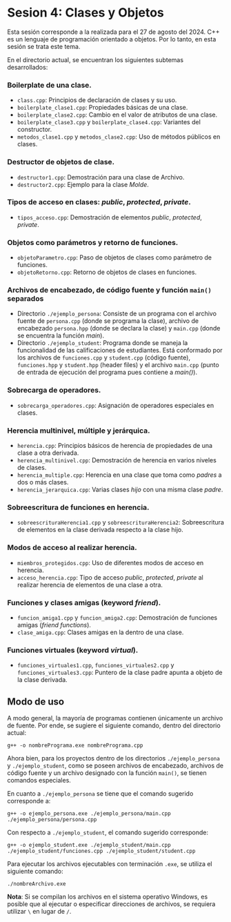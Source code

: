 # Sesion 4: Clases y Objetos

Esta sesión corresponde a la realizada para el 27 de agosto del 2024. C++ es un lenguaje de programación orientado a objetos. Por lo tanto, en esta sesión se trata este tema.

En el directorio actual, se encuentran los siguientes subtemas desarrollados:

### Boilerplate de una clase.

- `class.cpp`: Principios de declaración de clases y su uso.
- `boilerplate_clase1.cpp`: Propiedades básicas de una clase.
- `boilerplate_clase2.cpp`: Cambio en el valor de atributos de una clase.
- `boilerplate_clase3.cpp` y `boilerplate_clase4.cpp`: Variantes del constructor.
- `metodos_clase1.cpp` y `metodos_clase2.cpp`: Uso de métodos públicos en clases.

### Destructor de objetos de clase.

- `destructor1.cpp`: Demostración para una clase de Archivo.
- `destructor2.cpp`: Ejemplo para la clase _Molde_.

### Tipos de acceso en clases: _public_, _protected_, _private_.

- `tipos_acceso.cpp`: Demostración de elementos _public_, _protected_, _private_.

### Objetos como parámetros y retorno de funciones.

- `objetoParametro.cpp`: Paso de objetos de clases como parámetro de funciones.
- `objetoRetorno.cpp`: Retorno de objetos de clases en funciones.

### Archivos de encabezado, de código fuente y función `main()` separados

- Directorio `./ejemplo_persona`: Consiste de un programa con el archivo fuente de `persona.cpp` (donde se programa la clase), archivo de encabezado `persona.hpp` (donde se declara la clase) y `main.cpp` (donde se encuentra la función _main_).
- Directorio `./ejemplo_student`: Programa donde se maneja la funcionalidad de las calificaciones de estudiantes. Está conformado por los archivos de `funciones.cpp` y `student.cpp` (código fuente), `funciones.hpp` y `student.hpp` (header files) y el archivo `main.cpp` (punto de entrada de ejecución del programa pues contiene a _main()_).

### Sobrecarga de operadores.

- `sobrecarga_operadores.cpp`: Asignación de operadores especiales en clases.

### Herencia multinivel, múltiple y jerárquica.

- `herencia.cpp`: Principios básicos de herencia de propiedades de una clase a otra derivada.
- `herencia_multinivel.cpp`: Demostración de herencia en varios niveles de clases.
- `herencia_multiple.cpp`: Herencia en una clase que toma como _padres_ a dos o más clases.
- `herencia_jerarquica.cpp`: Varias clases _hijo_ con una misma clase _padre_.

### Sobreescritura de funciones en herencia.

- `sobreescrituraHerencia1.cpp` y `sobreescrituraHerencia2`: Sobreescritura de elementos en la clase derivada respecto a la clase hijo.

### Modos de acceso al realizar herencia.

- `miembros_protegidos.cpp`: Uso de diferentes modos de acceso en herencia.
- `acceso_herencia.cpp`: Tipo de acceso _public_, _protected_, _private_ al realizar herencia de elementos de una clase a otra.

### Funciones y clases amigas (keyword _friend_).

- `funcion_amiga1.cpp` y `funcion_amiga2.cpp`: Demostración de funciones amigas (_friend functions_).
- `clase_amiga.cpp`: Clases amigas en la dentro de una clase.

### Funciones virtuales (keyword _virtual_).

- `funciones_virtuales1.cpp`, `funciones_virtuales2.cpp` y `funciones_virtuales3.cpp`: Puntero de la clase padre apunta a objeto de la clase derivada.

## Modo de uso

A modo general, la mayoría de programas contienen únicamente un archivo de fuente. Por ende, se sugiere el siguiente comando, dentro del directorio actual:

```
g++ -o nombrePrograma.exe nombrePrograma.cpp
```

Ahora bien, para los proyectos dentro de los directorios `./ejemplo_persona` y `./ejemplo_student`, como se poseen archivos de encabezado, archivos de código fuente y un archivo designado con la función `main()`, se tienen comandos especiales.

En cuanto a `./ejemplo_persona` se tiene que el comando sugerido corresponde a:

```
g++ -o ejemplo_persona.exe ./ejemplo_persona/main.cpp ./ejemplo_persona/persona.cpp
```

Con respecto a `./ejemplo_student`, el comando sugerido corresponde:

```
g++ -o ejemplo_student.exe ./ejemplo_student/main.cpp ./ejemplo_student/funciones.cpp ./ejemplo_student/student.cpp
```

Para ejecutar los archivos ejecutables con terminación `.exe`, se utiliza el siguiente comando:

```
./nombreArchivo.exe
```

__Nota__: Si se compilan los archivos en el sistema operativo Windows, es posible que al ejecutar o especificar direcciones de archivos, se requiera utilizar `\` en lugar de `/`.

